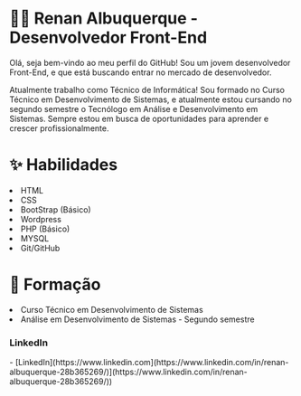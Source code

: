 <h1>👨‍💻 Renan Albuquerque - Desenvolvedor Front-End</h1> 
<p>Olá, seja bem-vindo ao meu perfil do GitHub! Sou um jovem desenvolvedor Front-End, e que está buscando entrar no mercado de desenvolvedor.</p>
<p>Atualmente trabalho como Técnico de Informática! Sou formado no Curso Técnico em Desenvolvimento de Sistemas, e atualmente estou cursando no segundo semestre o Tecnólogo em Análise e Desenvolvimento em Sistemas. Sempre estou em busca de oportunidades para aprender e crescer profissionalmente.</p>

<h1>✨ Habilidades</h1> 
<li>HTML</li>
<li>CSS</li>
<li>BootStrap (Básico)</li>
<li>Wordpress</li>
<li>PHP (Básico)</li>
<li>MYSQL</li>
<li>Git/GitHub</li>

<h1>📖 Formação</h1>
<li>Curso Técnico em Desenvolvimento de Sistemas</li>
<li>Análise em Desenvolvimento de Sistemas - Segundo semestre</li>

<h3>LinkedIn</h3>
- [LinkedIn](https://www.linkedin.com](https://www.linkedin.com/in/renan-albuquerque-28b365269/)](https://www.linkedin.com/in/renan-albuquerque-28b365269/))
<!--
**AlbRenan/AlbRenan** is a ✨ _special_ ✨ repository because its `README.md` (this file) appears on your GitHub profile.

Here are some ideas to get you started:

- 🔭 I’m currently working on ...
- 🌱 I’m currently learning ...
- 👯 I’m looking to collaborate on ...
- 🤔 I’m looking for help with ...
- 💬 Ask me about ...
- 📫 How to reach me: ...
- 😄 Pronouns: ...
- ⚡ Fun fact: ...
-->
